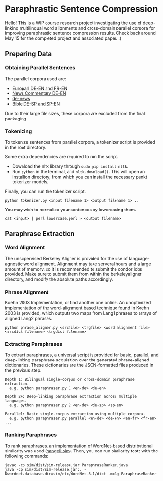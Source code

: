 Paraphrastic Sentence Compression
==================================

Hello! This is a WIP course research project investigating the use of deep-linking multilingual word alignments and cross-domain parallel corpora for improving paraphrastic sentence compression results. Check back around May 15 for the completed project and associated paper. :)

## Preparing Data

### Obtaining Parallel Sentences
The parallel corpora used are:
* [Europarl DE-EN and FR-EN](http://www.statmt.org/europarl/)
* [News Commentary DE-EN](http://www.statmt.org/wmt13/translation-task.html#download)
* [de-news](http://homepages.inf.ed.ac.uk/pkoehn/publications/de-news/)
* [Bible DE-SP and SP-EN](http://homepages.inf.ed.ac.uk/s0787820/bible/)

Due to their large file sizes, these corpora are excluded from the final packaging.

### Tokenizing

To tokenize sentences from parallel corpora, a tokenizer script is provided in the root directory. 

Some extra dependencies are required to run the script.
* Download the nltk library through `sudo pip install nltk`.
* Run `python` in the terminal, and `nltk.download()`. This will open an installion directory, from which you can install the necessary punkt tokenizer models.

Finally, you can run the tokenizer script.

```
python tokenizer.py <input filename 1> <output filename 1> ...
```

You may wish to normalize your sentences by lowercasing them.

```
cat <input> | perl lowercase.perl > <output filename>
```

## Paraphrase Extraction

### Word Alignment

The unsupervised Berkeley Aligner is provided for the use of language-agnostic word alignment. Alignment may take serveral hours and a large amount of memory, so it is recommended to submit the condor jobs provided. Make sure to submit them from within the berkeleyaligner directory, and modify the absolute paths accordingly.

### Phrase Alignment

Koehn 2003 Implementation, or find another one online. An unoptimized implementation of the word-alignment based technique found in Koehn 2003 is provided, which outputs two maps from Lang1 phrases to arrays of aligned Lang2 phrases.

```
python phrase_aligner.py <srcfile> <trgfile> <word alignment file> <srcdict filename> <trgdict filename>
```

### Extracting Paraphrases

To extract paraphrases, a universal script is provided for basic, parallel, and deep-linking paraphrase acquisition over the generated phrase-aligned dictionaries. These dictionaries are the JSON-formatted files produced in the previous step.

```
Depth 1: Bilingual single-corpus or cross-domain paraphrase extraction.
  e.g. python paraphraser.py 1 <en-de> <de-en>

Depth 2+: Deep-linking paraphrase extraction across multiple languages.
  e.g. python paraphraser.py 2 <en-de> <de-sp> <sp-en>

Parallel: Basic single-corpus extraction using multiple corpora.
  e.g. python paraphraser.py parallel <en-de> <de-en> <en-fr> <fr-en> ...
```

### Ranking Paraphrases

To rank paraphrases, an implementation of WordNet-based distributional similarity was used ([gangeli:sim](https://github.com/gangeli/sim)). Then, you can run similarity tests with the following commands:

```
javac -cp sim/dist/sim-release.jar ParaphraseRanker.java
java -cp sim/dist/sim-release.jar:. -Dwordnet.database.dir=sim/etc/WordNet-3.1/dict -mx3g ParaphraseRanker
```